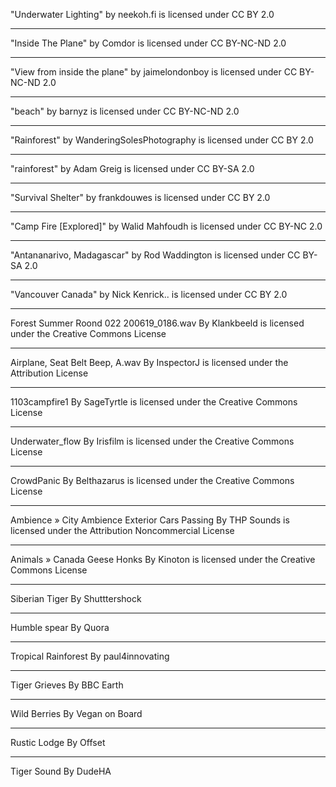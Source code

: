 "Underwater Lighting" by neekoh.fi is licensed under CC BY 2.0

---


"Inside The Plane" by Comdor is licensed under CC BY-NC-ND 2.0

---

"View from inside the plane" by jaimelondonboy is licensed under CC BY-NC-ND 2.0

---

"beach" by barnyz is licensed under CC BY-NC-ND 2.0

---

"Rainforest" by WanderingSolesPhotography is licensed under CC BY 2.0

---

"rainforest" by Adam Greig is licensed under CC BY-SA 2.0

---

"Survival Shelter" by frankdouwes is licensed under CC BY 2.0

---

"Camp Fire [Explored]" by Walid Mahfoudh is licensed under CC BY-NC 2.0

---

"Antananarivo, Madagascar" by Rod Waddington is licensed under CC BY-SA 2.0

---

"Vancouver Canada" by Nick Kenrick.. is licensed under CC BY 2.0

---

Forest Summer Roond 022 200619_0186.wav By Klankbeeld is licensed under the Creative Commons License


---

Airplane, Seat Belt Beep, A.wav By InspectorJ is licensed under the Attribution License

---

1103campfire1 By SageTyrtle is licensed under the Creative Commons License

---

Underwater_flow By Irisfilm is licensed under the Creative Commons License

---

CrowdPanic By Belthazarus is licensed under the Creative Commons License

---

Ambience » City Ambience Exterior Cars Passing By THP Sounds is licensed under the Attribution Noncommercial License

---

Animals » Canada Geese Honks By Kinoton is licensed under the Creative Commons License

---

Siberian Tiger By Shutttershock

---

Humble spear By Quora

---

Tropical Rainforest By paul4innovating

---

Tiger Grieves By BBC Earth

---

Wild Berries By Vegan on Board

---

Rustic Lodge By Offset

---

Tiger Sound By DudeHA
